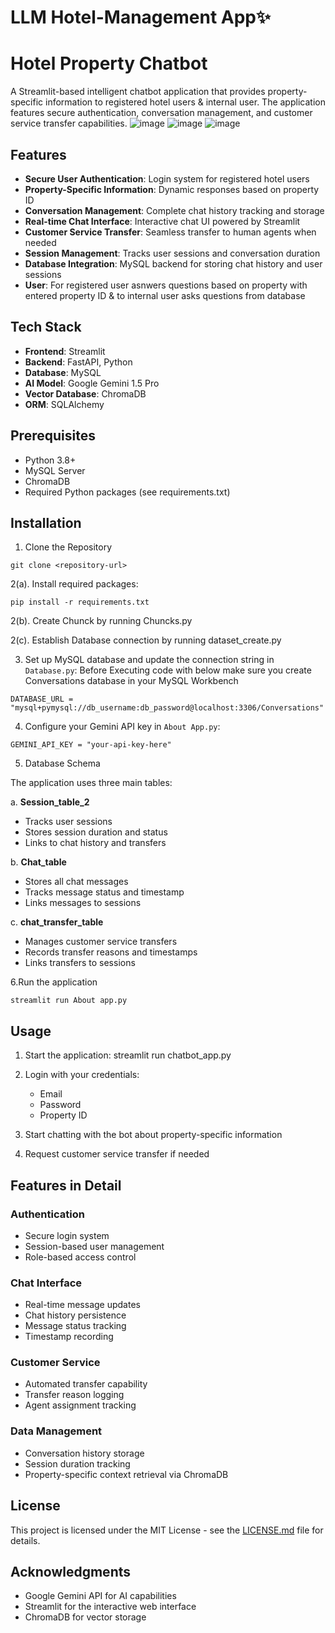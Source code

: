 # LLM Hotel-Management App✨
# Hotel Property Chatbot

A Streamlit-based intelligent chatbot application that provides property-specific information to registered hotel users & internal user. The application features secure authentication, conversation management, and customer service transfer capabilities.
![image](https://github.com/user-attachments/assets/60c2713b-2c64-44a2-9b83-8309df29659e)
![image](https://github.com/user-attachments/assets/2276bdd9-6b7b-4493-b38d-162e07ff1d19)
![image](https://github.com/user-attachments/assets/5a26d1f4-9905-4377-a2ed-8df347bb4846)



## Features

- **Secure User Authentication**: Login system for registered hotel users
- **Property-Specific Information**: Dynamic responses based on property ID
- **Conversation Management**: Complete chat history tracking and storage
- **Real-time Chat Interface**: Interactive chat UI powered by Streamlit
- **Customer Service Transfer**: Seamless transfer to human agents when needed
- **Session Management**: Tracks user sessions and conversation duration
- **Database Integration**: MySQL backend for storing chat history and user sessions
- **User**: For registered user asnwers questions based on property with entered property ID & to internal user asks questions from database

## Tech Stack

- **Frontend**: Streamlit
- **Backend**: FastAPI, Python
- **Database**: MySQL
- **AI Model**: Google Gemini 1.5 Pro
- **Vector Database**: ChromaDB
- **ORM**: SQLAlchemy

## Prerequisites

- Python 3.8+
- MySQL Server
- ChromaDB
- Required Python packages (see requirements.txt)

## Installation
1. Clone the Repository
```plaintext
git clone <repository-url>
```



2(a). Install required packages:
```plaintext
pip install -r requirements.txt
```


2(b). Create Chunck by running Chuncks.py



2(c). Establish Database connection by running dataset_create.py
   
3. Set up MySQL database and update the connection string in `Database.py`:
Before Executing code with below make sure you create Conversations database in your MySQL Workbench
```plaintext
DATABASE_URL = "mysql+pymysql://db_username:db_password@localhost:3306/Conversations"
```
4. Configure your Gemini API key in `About App.py`:
```plaintext
GEMINI_API_KEY = "your-api-key-here"
```


5. Database Schema

The application uses three main tables:

a. **Session_table_2**
   - Tracks user sessions
   - Stores session duration and status
   - Links to chat history and transfers

b. **Chat_table**
   - Stores all chat messages
   - Tracks message status and timestamp
   - Links messages to sessions

c. **chat_transfer_table**
   - Manages customer service transfers
   - Records transfer reasons and timestamps
   - Links transfers to sessions


6.Run the application
```plaintext
streamlit run About app.py
```
## Usage

1. Start the application:
streamlit run chatbot_app.py


2. Login with your credentials:
   - Email
   - Password
   - Property ID

3. Start chatting with the bot about property-specific information

4. Request customer service transfer if needed

## Features in Detail

### Authentication
- Secure login system
- Session-based user management
- Role-based access control

### Chat Interface
- Real-time message updates
- Chat history persistence
- Message status tracking
- Timestamp recording

### Customer Service
- Automated transfer capability
- Transfer reason logging
- Agent assignment tracking

### Data Management
- Conversation history storage
- Session duration tracking
- Property-specific context retrieval via ChromaDB

## License

This project is licensed under the MIT License - see the [LICENSE.md](LICENSE.md) file for details.

## Acknowledgments

- Google Gemini API for AI capabilities
- Streamlit for the interactive web interface
- ChromaDB for vector storage
